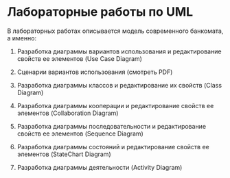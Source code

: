 # Лабораторные работы по UML

В лабораторных работах описывается модель современного банкомата, а именно:

1) Разработка диаграммы вариантов использования и редактирование свойств ее
элементов (Use Case Diagram)

2) Сценарии вариантов использования (смотреть PDF)

3) Разработка диаграммы классов и редактирование их свойств (Class Diagram)

4) Разработка диаграммы кооперации и редактирование свойств ее элементов (Collaboration Diagram)

5) Разработка диаграммы последовательности и редактирование свойств ее
элементов (Sequence Diagram)

6) Разработка диаграммы состояний и редактирование свойств ее элементов (StateChart Diagram)

7) Разработка диаграммы деятельности (Activity Diagram)
